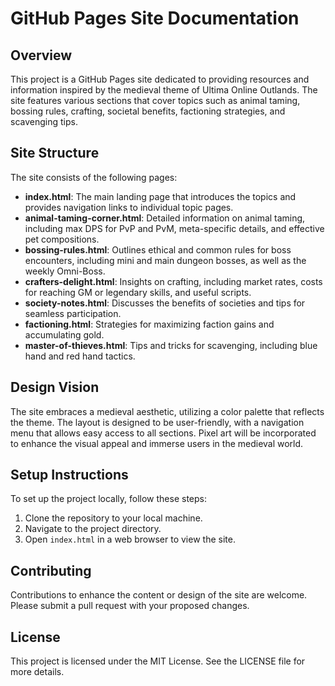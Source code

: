 # GitHub Pages Site Documentation

## Overview
This project is a GitHub Pages site dedicated to providing resources and information inspired by the medieval theme of Ultima Online Outlands. The site features various sections that cover topics such as animal taming, bossing rules, crafting, societal benefits, factioning strategies, and scavenging tips.

## Site Structure
The site consists of the following pages:

- **index.html**: The main landing page that introduces the topics and provides navigation links to individual topic pages.
- **animal-taming-corner.html**: Detailed information on animal taming, including max DPS for PvP and PvM, meta-specific details, and effective pet compositions.
- **bossing-rules.html**: Outlines ethical and common rules for boss encounters, including mini and main dungeon bosses, as well as the weekly Omni-Boss.
- **crafters-delight.html**: Insights on crafting, including market rates, costs for reaching GM or legendary skills, and useful scripts.
- **society-notes.html**: Discusses the benefits of societies and tips for seamless participation.
- **factioning.html**: Strategies for maximizing faction gains and accumulating gold.
- **master-of-thieves.html**: Tips and tricks for scavenging, including blue hand and red hand tactics.

## Design Vision
The site embraces a medieval aesthetic, utilizing a color palette that reflects the theme. The layout is designed to be user-friendly, with a navigation menu that allows easy access to all sections. Pixel art will be incorporated to enhance the visual appeal and immerse users in the medieval world.

## Setup Instructions
To set up the project locally, follow these steps:

1. Clone the repository to your local machine.
2. Navigate to the project directory.
3. Open `index.html` in a web browser to view the site.

## Contributing
Contributions to enhance the content or design of the site are welcome. Please submit a pull request with your proposed changes.

## License
This project is licensed under the MIT License. See the LICENSE file for more details.